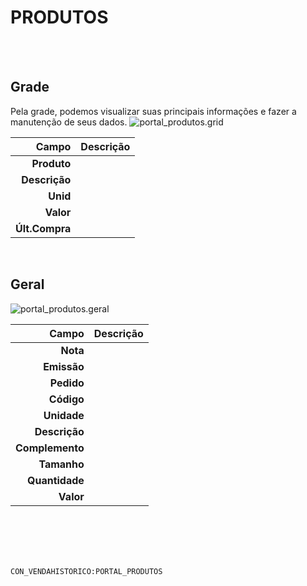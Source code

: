 # PRODUTOS
<br>
<br>

## Grade
Pela grade, podemos visualizar suas principais informações e fazer a manutenção de seus dados.
![portal_produtos.grid](https://raw.githubusercontent.com/netforcews/docs-erp/master/geral/imagens/portal_produtos.grid.png)

Campo | Descrição
--:|---
**Produto** | 
**Descrição** | 
**Unid** | 
**Valor** | 
**Últ.Compra** | 
<br>

## Geral
![portal_produtos.geral](https://raw.githubusercontent.com/netforcews/docs-erp/master/geral/imagens/portal_produtos.geral.png)

Campo | Descrição
--:|---
**Nota** | 
**Emissão** | 
**Pedido** | 
**Código** | 
**Unidade** | 
**Descrição** | 
**Complemento** | 
**Tamanho** | 
**Quantidade** | 
**Valor** | 
<br>
<br>
<br>
<br>

```CON_VENDAHISTORICO:PORTAL_PRODUTOS```
